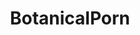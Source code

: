 ---
title: BotanicalPorn
crosslinks:
- PornOverlords
- lookingupattrees
- whatsthisplant
- MacroPorn
- mildlyvagina
- mildlyinteresting
- mycology
- livven
- SavageGarden
- orchids
- EarthPorn
- SpringPorn
---